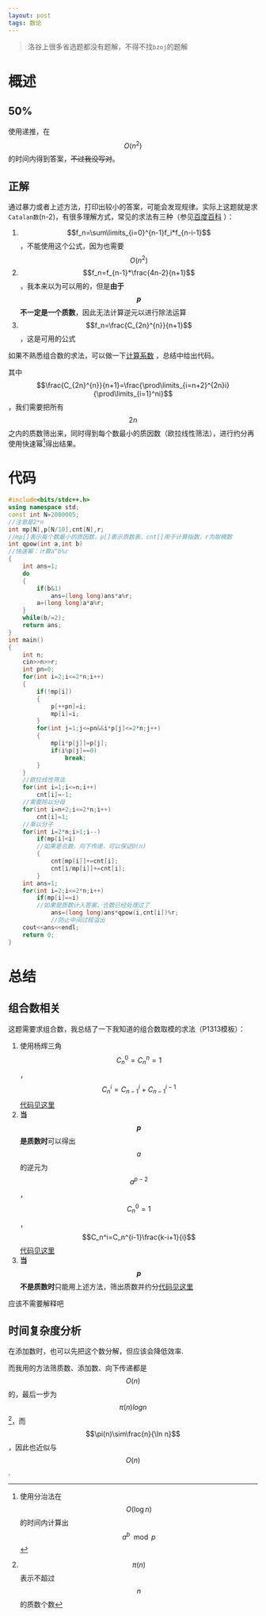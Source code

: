 ```yaml
---
layout: post
tags: 数论
---
```


> 洛谷上很多省选题都没有题解，不得不找`bzoj`的题解

# 概述

## 50%

使用递推，在$$O(n^2)$$的时间内得到答案，~~不过我没写对~~。

## 正解

通过暴力或者上述方法，打印出较小的答案，可能会发现规律。实际上这题就是求`Catalan数`(n-2)，有很多理解方式，常见的求法有三种（参见[百度百科](http://baike.baidu.com/link?url=FWVuxp_2ZbEGv0Y6Ar3TjhvP4pBc-GALZCcGHaobWlC-G9ewCtX0V_VZ2aBthUGJIY6gsJ6uyS88FC769FYhKt02eP-lkEtMm16qypxPntLmSAm8rU1TfeuITSZP2ioJ_9z7O1-qXyR5o8YnfuTqbOgXwRb17hyyB0I5C-S0tKg2b22yiWepoyojjOl3HjZ-) ）：

1. $$f_n=\sum\limits_{i=0}^{n-1}f_i*f_{n-i-1}$$ ，不能使用这个公式，因为也需要$$O(n^2)$$
2. $$f_n=f_{n-1}*\frac{4n-2}{n+1}$$ ，我本来以为可以用的，但是**由于$$p$$不一定是一个质数**，因此无法计算逆元以进行除法运算
3. $$f_n=\frac{C_{2n}^{n}}{n+1}$$ ，这是可用的公式

如果不熟悉组合数的求法，可以做一下[计算系数](https://www.luogu.org/problem/show?pid=1313) ，总结中给出代码。

其中$$\frac{C_{2n}^{n}}{n+1}=\frac{\prod\limits_{i=n+2}^{2n}i}{\prod\limits_{i=1}^ni}$$，我们需要把所有$$2n$$之内的质数筛出来，同时得到每个数最小的质因数（欧拉线性筛法），进行约分再使用快速幂[^qpow]得出结果。

# 代码

```cpp
#include<bits/stdc++.h>
using namespace std;
const int N=2000005;
//注意是2*n
int mp[N],p[N/10],cnt[N],r;
//mp[]表示每个数最小的质因数，p[]表示质数表，cnt[]用于计算指数，r为取模数
int qpow(int a,int b)
//快速幂：计算a^b%r
{
	int ans=1;
	do
	{
		if(b&1)
			ans=(long long)ans*a%r;
		a=(long long)a*a%r;
	}
	while(b/=2);
	return ans;
}
int main()
{
	int n;
	cin>>n>>r;
	int pn=0;
	for(int i=2;i<=2*n;i++)
	{
		if(!mp[i])
		{
			p[++pn]=i;
			mp[i]=i;
		}
		for(int j=1;j<=pn&&i*p[j]<=2*n;j++)
		{
			mp[i*p[j]]=p[j];
			if(i%p[j]==0)
				break;
		}
	}
	//欧拉线性筛法
	for(int i=1;i<=n;i++)
		cnt[i]=-1;
  	//需要除以分母
	for(int i=n+2;i<=2*n;i++)
		cnt[i]=1;
  	//乘以分子
	for(int i=2*n;i>1;i--)
		if(mp[i]<i)
        //如果是合数，向下传递，可以保证O(n)
		{
			cnt[mp[i]]+=cnt[i];
			cnt[i/mp[i]]+=cnt[i];
		}
	int ans=1;
	for(int i=2;i<=2*n;i++)
		if(mp[i]==i)
        //如果是质数计入答案，合数已经处理过了
			ans=(long long)ans*qpow(i,cnt[i])%r;
  			//防止中间过程溢出
	cout<<ans<<endl;
	return 0;
}
```

# 总结

## 组合数相关

这题需要求组合数，我总结了一下我知道的组合数取模的求法（P1313模板）：

1. 使用杨辉三角$$C_n^0=C_n^n=1$$ ，$$C_n^i=C_{n-1}^i+C_{n-1}^{i-1}$$ [代码见这里](https://www.luogu.org/record/show?rid=1845561)
2. **当$$p$$是质数时**可以得出$$a$$的逆元为$$a^{p-2}$$ ，$$C_n^0=1$$ ，$$C_n^i=C_n^{i-1}\frac{k-i+1}{i}$$ [代码见这里](https://www.luogu.org/record/show?rid=1845692)
3. **当$$p$$不是质数时**只能用上述方法，筛出质数并约分[代码见这里](https://www.luogu.org/record/show?rid=1845828)

应该不需要解释吧

## 时间复杂度分析

在添加数时，也可以先把这个数分解，但应该会降低效率.

而我用的方法筛质数、添加数、向下传递都是$$O(n)$$的，最后一步为$$\pi(n)log n$$[^pi]，而$$\pi(n)\sim\frac{n}{\ln n}$$ ，因此也近似与$$O(n)$$ .

[^qpow]: 使用分治法在$$O(\log n)$$的时间内计算出$$a^b\mod p$$
[^pi]: $$\pi(n)$$表示不超过$$n$$的质数个数

